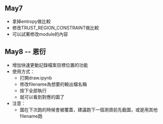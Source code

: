 ## May7
* 拿掉entropy做比較
* 修改TRUST_REGION_CONSTRAINT做比較
* 可以試著修改module的內容

## May8 -- 恩衍
* 增加快速更動記錄檔案目標位置的功能
* 使用方式：
    * 打開draw.ipynb
    * 修改filename為想要的輸出檔名稱
    * 按下全部執行
    * 就可以看到對應的圖了
* 注意：
    * 圖在下次跑的時候會被覆蓋，建議跑下一個測資前先截圖，或是用其他filename跑